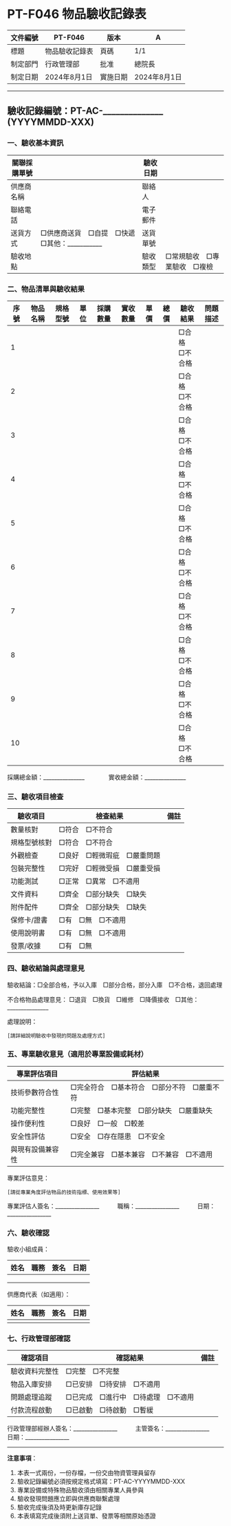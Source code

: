 # PT-F046 物品驗收記錄表

| 文件編號 | PT-F046 | 版本 | A |
|---------|---------|-----|---|
| 標題 | 物品驗收記錄表 | 頁碼 | 1/1 |
| 制定部門 | 行政管理部 | 批准 | 總院長 |
| 制定日期 | 2024年8月1日 | 實施日期 | 2024年8月1日 |

---

## 驗收記錄編號：PT-AC-______________ (YYYYMMDD-XXX)

### 一、驗收基本資訊

| 關聯採購單號 | | 驗收日期 | |
|--------------|--|---------|--|
| 供應商名稱 | | 聯絡人 | |
| 聯絡電話 | | 電子郵件 | |
| 送貨方式 | □供應商送貨　□自提　□快遞　□其他：___________ | 送貨單號 | |
| 驗收地點 | | 驗收類型 | □常規驗收　□專業驗收　□複檢 |

### 二、物品清單與驗收結果

| 序號 | 物品名稱 | 規格型號 | 單位 | 採購數量 | 實收數量 | 單價 | 總價 | 驗收結果 | 問題描述 |
|-----|---------|---------|------|---------|----------|------|------|---------|---------|
| 1 | | | | | | | | □合格<br>□不合格 | |
| 2 | | | | | | | | □合格<br>□不合格 | |
| 3 | | | | | | | | □合格<br>□不合格 | |
| 4 | | | | | | | | □合格<br>□不合格 | |
| 5 | | | | | | | | □合格<br>□不合格 | |
| 6 | | | | | | | | □合格<br>□不合格 | |
| 7 | | | | | | | | □合格<br>□不合格 | |
| 8 | | | | | | | | □合格<br>□不合格 | |
| 9 | | | | | | | | □合格<br>□不合格 | |
| 10 | | | | | | | | □合格<br>□不合格 | |

採購總金額：_______________　　　　實收總金額：_______________

### 三、驗收項目檢查

| 驗收項目 | 檢查結果 | 備註 |
|---------|---------|------|
| 數量核對 | □符合　□不符合 | |
| 規格型號核對 | □符合　□不符合 | |
| 外觀檢查 | □良好　□輕微瑕疵　□嚴重問題 | |
| 包裝完整性 | □完好　□輕微受損　□嚴重受損 | |
| 功能測試 | □正常　□異常　□不適用 | |
| 文件資料 | □齊全　□部分缺失　□缺失 | |
| 附件配件 | □齊全　□部分缺失　□缺失 | |
| 保修卡/證書 | □有　□無　□不適用 | |
| 使用說明書 | □有　□無　□不適用 | |
| 發票/收據 | □有　□無 | |

### 四、驗收結論與處理意見

驗收結論：□全部合格，予以入庫　□部分合格，部分入庫　□不合格，退回處理

不合格物品處理意見：
□退貨　□換貨　□維修　□降價接收　□其他：_______________

處理說明：
```
[請詳細說明驗收中發現的問題及處理方式]

```

### 五、專業驗收意見（適用於專業設備或耗材）

| 專業評估項目 | 評估結果 |
|------------|---------|
| 技術參數符合性 | □完全符合　□基本符合　□部分不符　□嚴重不符 |
| 功能完整性 | □完整　□基本完整　□部分缺失　□嚴重缺失 |
| 操作便利性 | □良好　□一般　□較差 |
| 安全性評估 | □安全　□存在隱患　□不安全 |
| 與現有設備兼容性 | □完全兼容　□基本兼容　□不兼容　□不適用 |

專業評估意見：
```
[請從專業角度評估物品的技術指標、使用效果等]

```

專業評估人簽名：________________　　　職稱：________________　　　日期：________________

### 六、驗收確認

驗收小組成員：

| 姓名 | 職務 | 簽名 | 日期 |
|------|------|------|------|
|  |  |  |  |
|  |  |  |  |
|  |  |  |  |

供應商代表（如適用）：

| 姓名 | 職務 | 簽名 | 日期 |
|------|------|------|------|
|  |  |  |  |

### 七、行政管理部確認

| 確認項目 | 確認結果 | 備註 |
|---------|---------|------|
| 驗收資料完整性 | □完整　□不完整 | |
| 物品入庫安排 | □已安排　□待安排　□不適用 | |
| 問題處理追蹤 | □已完成　□進行中　□待處理　□不適用 | |
| 付款流程啟動 | □已啟動　□待啟動　□暫緩 | |

行政管理部經辦人簽名：________________　　　主管簽名：________________　　　日期：________________

---

**注意事項**：
1. 本表一式兩份，一份存檔，一份交由物資管理員留存
2. 驗收記錄編號必須按規定格式填寫：PT-AC-YYYYMMDD-XXX
3. 專業設備或特殊物品驗收須由相關專業人員參與
4. 驗收發現問題應立即與供應商聯繫處理
5. 驗收完成後須及時更新庫存記錄
6. 本表填寫完成後須附上送貨單、發票等相關原始憑證 